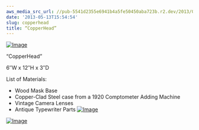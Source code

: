 ```yaml
---
aws_media_src_url: //pub-5541d2355e6941b4a5fe50450aba723b.r2.dev/2013/05/copperhead.jpg
date: '2013-05-13T15:54:54'
slug: copperhead
title: “CopperHead”
---
```


 [![Image](//pub-5541d2355e6941b4a5fe50450aba723b.r2.dev/2013/05/copperhead.jpg?w=487)](//pub-5541d2355e6941b4a5fe50450aba723b.r2.dev/2013/05/copperhead.jpg)

 “CopperHead”

 6″W x 12″H x 3″D

 List of Materials:

  * Wood Mask Base
 * Copper-Clad Steel case from a 1920 Comptometer Adding Machine
 * Vintage Camera Lenses
 * Antique Typewriter Parts
  [![Image](//pub-5541d2355e6941b4a5fe50450aba723b.r2.dev/2013/05/copperhead-close.jpg?w=487)](//pub-5541d2355e6941b4a5fe50450aba723b.r2.dev/2013/05/copperhead-close.jpg)

 [![Image](//pub-5541d2355e6941b4a5fe50450aba723b.r2.dev/2013/05/copperhead-angle.jpg?w=487)](//pub-5541d2355e6941b4a5fe50450aba723b.r2.dev/2013/05/copperhead-angle.jpg)
